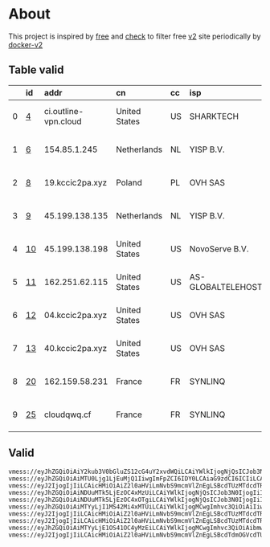 
# About

This project is inspired by [free](https://github.com/freefq/free) and [check](https://github.com/yeahwu/check) to filter free [v2](https://github.com/v2fly/v2ray-core) site periodically by [docker-v2](https://hub.docker.com/r/v2ray/official)

    

## Table valid
|    | id                   | addr                 | cn            | cc   | isp               | ip                                   | chatgpt          |
|---:|:---------------------|:---------------------|:--------------|:-----|:------------------|:-------------------------------------|:-----------------|
|  0 | [4](config/4.json)   | ci.outline-vpn.cloud | United States | US   | SHARKTECH         | 67.21.72.34                          | Yes (Region: US) |
|  1 | [6](config/6.json)   | 154.85.1.245         | Netherlands   | NL   | YISP B.V.         | 154.84.1.206                         | Yes (Region: NL) |
|  2 | [8](config/8.json)   | 19.kccic2pa.xyz      | Poland        | PL   | OVH SAS           | 54.36.174.181                        | Yes (Region: FR) |
|  3 | [9](config/9.json)   | 45.199.138.135       | Netherlands   | NL   | YISP B.V.         | 2a02:2a38:1:2796:ae1f:6bff:fe9b:2864 | Yes (Region: NL) |
|  4 | [10](config/10.json) | 45.199.138.198       | United States | US   | NovoServe B.V.    | 45.199.138.43                        | Yes (Region: MU) |
|  5 | [11](config/11.json) | 162.251.62.115       | United States | US   | AS-GLOBALTELEHOST | 162.251.62.115                       | Yes (Region: US) |
|  6 | [12](config/12.json) | 04.kccic2pa.xyz      | United States | US   | OVH SAS           | 15.204.10.95                         | Yes (Region: US) |
|  7 | [13](config/13.json) | 40.kccic2pa.xyz      | United States | US   | OVH SAS           | 51.81.211.205                        | Yes (Region: US) |
|  8 | [20](config/20.json) | 162.159.58.231       | France        | FR   | SYNLINQ           | 103.252.90.249                       | Yes (Region: FR) |
|  9 | [25](config/25.json) | cloudqwq.cf          | France        | FR   | SYNLINQ           | 103.252.90.249                       | Yes (Region: FR) |

## Valid
```
vmess://eyJhZGQiOiAiY2kub3V0bGluZS12cG4uY2xvdWQiLCAiYWlkIjogNjQsICJob3N0IjogIiIsICJpZCI6ICIyNTY2ZDAwZi0yMThjLTQ4ZjctOWEzNi0xM2QzZDZmMWE3MjQiLCAibmV0IjogInRjcCIsICJwYXRoIjogIiIsICJwb3J0IjogNDMxMjMsICJwcyI6ICJnaXRodWIuY29tL2ZyZWVmcSAtIFx1N2Y4ZVx1NTZmZFx1NTJhMFx1NTIyOVx1Nzk4Zlx1NWMzY1x1NGU5YVx1NWRkZVx1NmQxYlx1Njc0OVx1NzdmNlNoYXJrVGVjaFx1NjU3MFx1NjM2ZVx1NGUyZFx1NWZjMyA0IiwgInRscyI6ICIiLCAidHlwZSI6ICJhdXRvIiwgInNlY3VyaXR5IjogImF1dG8iLCAic2tpcC1jZXJ0LXZlcmlmeSI6IHRydWUsICJzbmkiOiAiIn0=
vmess://eyJhZGQiOiAiMTU0Ljg1LjEuMjQ1IiwgImFpZCI6IDY0LCAiaG9zdCI6ICIiLCAiaWQiOiAiMWQ0NzRmMGItZTc4ZC00YWY5LWJjNGEtYTQ2NzQ2N2JjN2E3IiwgIm5ldCI6ICJ0Y3AiLCAicGF0aCI6ICIiLCAicG9ydCI6IDU1ODIxLCAicHMiOiAiZ2l0aHViLmNvbS9mcmVlZnEgLSBcdTdmOGVcdTU2ZmRDbG91ZGlubm92YXRpb25cdTY1NzBcdTYzNmVcdTRlMmRcdTVmYzMgNiIsICJ0bHMiOiAiIiwgInR5cGUiOiAiYXV0byIsICJzZWN1cml0eSI6ICJhdXRvIiwgInNraXAtY2VydC12ZXJpZnkiOiB0cnVlLCAic25pIjogIiJ9
vmess://eyJ2IjogIjIiLCAicHMiOiAiZ2l0aHViLmNvbS9mcmVlZnEgLSBcdTUzMTdcdTRlYWNcdTVlMDJcdTc5ZmJcdTUyYTggOCIsICJhZGQiOiAiMTkua2NjaWMycGEueHl6IiwgInBvcnQiOiAiNTAwMTkiLCAidHlwZSI6ICJub25lIiwgImlkIjogImI4OWQ1N2I3LWRmNzYtNGExYi05MDU0LWIzOGI0OTdhOGI1MCIsICJhaWQiOiAiMCIsICJuZXQiOiAidGNwIiwgInBhdGgiOiAiL2lrdW4iLCAiaG9zdCI6ICIxOS5rY2NpYzJwYS54eXoiLCAidGxzIjogIiJ9
vmess://eyJhZGQiOiAiNDUuMTk5LjEzOC4xMzUiLCAiYWlkIjogNjQsICJob3N0IjogIiIsICJpZCI6ICI3NDNiZGM4Ny0xZGVhLTQxYmYtYWEwYi01MWRmYmJmZWM4YWEiLCAibmV0IjogInRjcCIsICJwYXRoIjogIiIsICJwb3J0IjogNTYxMjksICJwcyI6ICJnaXRodWIuY29tL2ZyZWVmcSAtIFx1N2Y4ZVx1NTZmZFx1NTJhMFx1NTIyOVx1Nzk4Zlx1NWMzY1x1NGU5YVx1NWRkZVx1NTcyM1x1NGY1NVx1NTg1ZU1VTFRBQ09NXHU2NzNhXHU2MjNmIDkiLCAidGxzIjogIiIsICJ0eXBlIjogImF1dG8iLCAic2VjdXJpdHkiOiAiYXV0byIsICJza2lwLWNlcnQtdmVyaWZ5IjogdHJ1ZSwgInNuaSI6ICIifQ==
vmess://eyJhZGQiOiAiNDUuMTk5LjEzOC4xOTgiLCAiYWlkIjogNjQsICJob3N0IjogIiIsICJpZCI6ICI2ZmE1NjBkNC0zNWM1LTQ5NjgtYWRmYy04MTJjNTI4NzhiODQiLCAibmV0IjogInRjcCIsICJwYXRoIjogIiIsICJwb3J0IjogMzcxMzIsICJwcyI6ICJnaXRodWIuY29tL2ZyZWVmcSAtIFx1N2Y4ZVx1NTZmZFx1NTJhMFx1NTIyOVx1Nzk4Zlx1NWMzY1x1NGU5YVx1NWRkZVx1NTcyM1x1NGY1NVx1NTg1ZU1VTFRBQ09NXHU2NzNhXHU2MjNmIDEwIiwgInRscyI6ICIiLCAidHlwZSI6ICJhdXRvIiwgInNlY3VyaXR5IjogImF1dG8iLCAic2tpcC1jZXJ0LXZlcmlmeSI6IHRydWUsICJzbmkiOiAiIn0=
vmess://eyJhZGQiOiAiMTYyLjI1MS42Mi4xMTUiLCAiYWlkIjogMCwgImhvc3QiOiAiIiwgImlkIjogIjA0NjIxYmFlLWFiMzYtMTFlYy1iOTA5LTAyNDJhYzEyMDAwMiIsICJuZXQiOiAidGNwIiwgInBhdGgiOiAiIiwgInBvcnQiOiAyMjMyNCwgInBzIjogImdpdGh1Yi5jb20vZnJlZWZxIC0gXHU3ZjhlXHU1NmZkICAxMSIsICJ0bHMiOiAiIiwgInR5cGUiOiAiYXV0byIsICJzZWN1cml0eSI6ICJhdXRvIiwgInNraXAtY2VydC12ZXJpZnkiOiB0cnVlLCAic25pIjogIiJ9
vmess://eyJ2IjogIjIiLCAicHMiOiAiZ2l0aHViLmNvbS9mcmVlZnEgLSBcdTUzMTdcdTRlYWNcdTVlMDJcdTc5ZmJcdTUyYTggMTIiLCAiYWRkIjogIjA0LmtjY2ljMnBhLnh5eiIsICJwb3J0IjogIjUwMDA0IiwgInR5cGUiOiAibm9uZSIsICJpZCI6ICJiODlkNTdiNy1kZjc2LTRhMWItOTA1NC1iMzhiNDk3YThiNTAiLCAiYWlkIjogIjAiLCAibmV0IjogInRjcCIsICJwYXRoIjogIi9pa3VuIiwgImhvc3QiOiAiMDQua2NjaWMycGEueHl6IiwgInRscyI6ICIifQ==
vmess://eyJ2IjogIjIiLCAicHMiOiAiZ2l0aHViLmNvbS9mcmVlZnEgLSBcdTUzMTdcdTRlYWNcdTVlMDJcdTc5ZmJcdTUyYTggMTMiLCAiYWRkIjogIjQwLmtjY2ljMnBhLnh5eiIsICJwb3J0IjogIjUwMDQwIiwgInR5cGUiOiAibm9uZSIsICJpZCI6ICJiODlkNTdiNy1kZjc2LTRhMWItOTA1NC1iMzhiNDk3YThiNTAiLCAiYWlkIjogIjAiLCAibmV0IjogInRjcCIsICJwYXRoIjogIi9pa3VuIiwgImhvc3QiOiAiNDAua2NjaWMycGEueHl6IiwgInRscyI6ICIifQ==
vmess://eyJhZGQiOiAiMTYyLjE1OS41OC4yMzEiLCAiYWlkIjogMCwgImhvc3QiOiAibmwxMGdicHMuNjU3NzYxNy54eXoiLCAiaWQiOiAiY2QwYzU3MGYtNzU3Yy00OGQyLWExYjYtYzA5NDA0MzFjYzQ3IiwgIm5ldCI6ICJ3cyIsICJwYXRoIjogIi8iLCAicG9ydCI6IDgwLCAicHMiOiAiZ2l0aHViLmNvbS9mcmVlZnEgLSBcdTdmOGVcdTU2ZmRDbG91ZEZsYXJlXHU4MjgyXHU3MGI5IDIwIiwgInRscyI6ICIiLCAidHlwZSI6ICJhdXRvIiwgInNlY3VyaXR5IjogImF1dG8iLCAic2tpcC1jZXJ0LXZlcmlmeSI6IHRydWUsICJzbmkiOiAiIn0=
vmess://eyJ2IjogIjIiLCAicHMiOiAiZ2l0aHViLmNvbS9mcmVlZnEgLSBcdTdmOGVcdTU2ZmRFYXN5RE5TIEFueWNhc3RcdTgyODJcdTcwYjkoQ2xvdWRmbGFyZVx1ODI4Mlx1NzBiOSkgMjUiLCAiYWRkIjogImNsb3VkcXdxLmNmIiwgInBvcnQiOiA4MCwgImlkIjogImNkMGM1NzBmLTc1N2MtNDhkMi1hMWI2LWMwOTQwNDMxY2M0NyIsICJhaWQiOiAwLCAic2N5IjogImF1dG8iLCAibmV0IjogIndzIiwgImhvc3QiOiAibmwxMGdicHMuNjU3NzYxNy54eXoiLCAicGF0aCI6ICIvIiwgInRscyI6ICIifQ==
```

